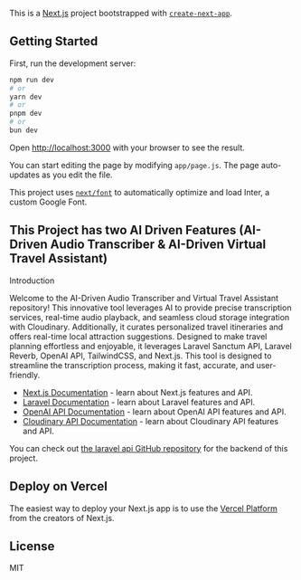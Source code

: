 This is a [Next.js](https://nextjs.org/) project bootstrapped with [`create-next-app`](https://github.com/vercel/next.js/tree/canary/packages/create-next-app).

## Getting Started

First, run the development server:

```bash
npm run dev
# or
yarn dev
# or
pnpm dev
# or
bun dev
```

Open [http://localhost:3000](http://localhost:3000) with your browser to see the result.

You can start editing the page by modifying `app/page.js`. The page auto-updates as you edit the file.

This project uses [`next/font`](https://nextjs.org/docs/basic-features/font-optimization) to automatically optimize and load Inter, a custom Google Font.

## This Project has two AI Driven Features (AI-Driven Audio Transcriber & AI-Driven Virtual Travel Assistant)

Introduction

Welcome to the AI-Driven Audio Transcriber and Virtual Travel Assistant repository! This innovative tool leverages AI to provide precise transcription services, real-time audio playback, and seamless cloud storage integration with Cloudinary. Additionally, it curates personalized travel itineraries and offers real-time local attraction suggestions. Designed to make travel planning effortless and enjoyable, it leverages Laravel Sanctum API, Laravel Reverb, OpenAI API, TailwindCSS, and Next.js. This tool is designed to streamline the transcription process, making it fast, accurate, and user-friendly.

- [Next.js Documentation](https://nextjs.org/docs) - learn about Next.js features and API.
- [Laravel Documentation](https://laravel.com/docs) - learn about Laravel features and API.
- [OpenAI API Documentation](https://beta.openai.com/docs/) - learn about OpenAI API features and API.
- [Cloudinary API Documentation](https://cloudinary.com/documentation) - learn about Cloudinary API features and API.

You can check out [the laravel api GitHub repository](https://github.com/oladejihenry/ai-assistant-api) for the backend of this project.

## Deploy on Vercel

The easiest way to deploy your Next.js app is to use the [Vercel Platform](https://vercel.com/new?utm_medium=default-template&filter=next.js&utm_source=create-next-app&utm_campaign=create-next-app-readme) from the creators of Next.js.

## License

MIT
